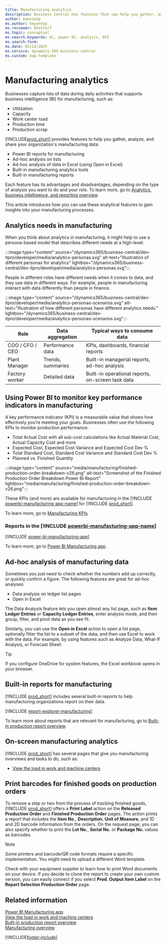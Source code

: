 ```yaml
---
title: Manufacturing analytics
description: Business Central has features that can help you gather, analyze, and share data from your manufacturing processes for business intelligence and decision-making in your organization.
author: kennienp
ms.author: kepontop
ms.reviewer: bholtorf
ms.topic: conceptual
ms.search.keywords: bi, power BI, analysis, KPI
ms.search.form: 
ms.date: 03/24/2025
ms.service: dynamics-365-business-central
ms.custom: bap-template
---
```


# Manufacturing analytics

Businesses capture lots of data during daily activities that supports business intelligence (BI) for manufacturing, such as:

- Utilization
- Capacity
- Work center load
- Production time
- Production scrap

[!INCLUDE[prod_short](includes/prod_short.md)] provides features to help you gather, analyze, and share your organization's manufacturing data:

- Power BI reports for manufacturing
- Ad-hoc analysis on lists
- Ad-hoc analysis of data in Excel (using Open in Excel)
- Built-in manufacturing analytics tools
- Built-in manufacturing reports

Each feature has its advantages and disadvantages, depending on the type of analysis you want to do and your role. To learn more, go to [Analytics, business intelligence, and reporting overview](reports-bi-reporting.md).

This article introduces how you can use these analytical features to gain insights into your manufacturing processes.

## Analytics needs in manufacturing

When you think about analytics in manufacturing, it might help to use a persona-based model that describes different needs at a high-level.

:::image type="content" source="/dynamics365/business-central/dev-itpro/developer/media/analytics-personas.svg" alt-text="Illustration of different personas for analytics" lightbox="/dynamics365/business-central/dev-itpro/developer/media/analytics-personas.svg":::

People in different roles have different needs when it comes to data, and they use data in different ways. For example, people in manufacturing interact with data differently than people in finance.

:::image type="content" source="/dynamics365/business-central/dev-itpro/developer/media/analytics-personas-scenarios.svg" alt-text="Illustration of how different personas have different analytics needs." lightbox="/dynamics365/business-central/dev-itpro/developer/media/analytics-personas-scenarios.svg":::

| Role  | Data aggregation | Typical ways to consume data          |
|------------------- |-------------------| ---------------------- |
| COO / CFO / CEO | Performance data  | KPIs, dashboards, financial reports               |
| Plant Manager     | Trends, summaries | Built-in managerial reports, ad-hoc analysis      |
| Factory worker | Detailed data     | Built-in operational reports, on-screen task data |

## Using Power BI to monitor key performance indicators in manufacturing

A key performance indicator (KPI) is a measurable value that shows how effectively you’re meeting your goals. Businesses often use the following KPIs to monitor production performance:

- Total Actual Cost with all sub-cost calculations like Actual Material Cost, Actual Capacity Cost and more
- Expected Cost, Expected Cost Variance and Expected Cost Dev %
- Total Standard Cost, Standard Cost Variance and Standard Cost Dev %
- Planned vs. Finished Quantity

:::image type="content" source="media/manufacturing/finished-production-order-breakdown-v26.png" alt-text="Screenshot of the Finished Production Order Breakdown Power BI Report" lightbox="media/manufacturing/finished-production-order-breakdown-v26.png":::

These KPIs (and more) are available for manufacturing in the [!INCLUDE [powerbi-manufacturing-app-name](includes/power-bi-manufacturing-app-name.md)] for [!INCLUDE [prod_short](includes/prod_short.md)].

To learn more, go to [Manufacturing KPIs](manufacturing-powerbi-kpis.md)

### Reports in the [!INCLUDE [powerbi-manufacturing-app-name](includes/power-bi-manufacturing-app-name.md)]

[!INCLUDE [power-bi-manufacturing-app](includes/power-bi-manufacturing-app.md)]

To learn more, go to [Power BI Manufacturing app](manufacturing-powerbi-app.md).

## Ad-hoc analysis of manufacturing data

Sometimes you just need to check whether the numbers add up correctly, or quickly confirm a figure. The following features are great for ad-hoc analyses:

- Data analysis on ledger list pages
- Open in Excel

The Data Analysis feature lets you open almost any list page, such as **Item Ledger Entries** or **Capacity Ledger Entries**, enter analysis mode, and then group, filter, and pivot data as you see fit.

Similarly, you can use the **Open in Excel** action to open a list page, optionally filter the list to a subset of the data, and then use Excel to work with the data. For example, by using features such as Analyze Data, What-If Analysis, or Forecast Sheet.

> [!TIP]
> If you configure OneDrive for system features, the Excel workbook opens in your browser.

<!-- coming later
To learn more about how to do ad-hoc analysis on production data, go to [Ad hoc analysis of inventory data](ad-hoc-analysis-manufacturing.md). 
-->

## Built-in reports for manufacturing

[!INCLUDE [prod_short](includes/prod_short.md)] includes several built-in reports to help manufacturing organizations report on their data.

[!INCLUDE [report-explorer-manufacturing](includes/report-explorer-manufacturing.md)]

To learn more about reports that are relevant for manufacturing, go to [Built-in production report overview](production-reports.md).

## On-screen manufacturing analytics

[!INCLUDE [prod_short](includes/prod_short.md)] has several pages that give you manufacturing overviews and tasks to do, such as:

- [View the load in work and machine centers](production-how-to-view-the-load-on-work-centers.md)  

## Print barcodes for finished goods on production orders

To remove a step or two from the process of tracking finished goods, [!INCLUDE [prod_short](includes/prod_short.md)] offers a **Print Label** action on the **Released Production Order** and **Finished Production Order** pages. The action prints a report that includes the **Item No.**, **Description**, **Unit of Measure**, and 1D and 2D barcode information from the orders. On the request page, you can also specify whether to print the **Lot No.**, **Serial No.** or **Package No.** values as barcodes.

> [!NOTE]
> Some printers and barcode/QR code formats require a specific implementation. You might need to upload a different Word template.
>
> Check with your equipment supplier to learn how to print Word documents on your device.
 If you decide to clone the report to create your own custom version, you can easily connect if you select **Prod. Output Item Label** on the **Report Selection Production Order** page.

## Related information

[Power BI Manufacturing app](manufacturing-powerbi-app.md)  
[View the load in work and machine centers](production-how-to-view-the-load-on-work-centers.md)  
[Built-in production report overview](production-reports.md)  
[Manufacturing overview](production-manage-manufacturing.md)  

[!INCLUDE[footer-include](includes/footer-banner.md)]

